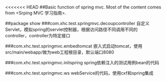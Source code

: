 <<<<<<< HEAD
##Basic function of spring mvc.
Most of the content comes from <Srping MVC 学习指南>.

##package show
###com.xhc.test.springmvc.decoupcontroller
自定义Servlet，模拟spring的servlet控制器，根据访问路径不同调用不同的controller，controller为特定接口

###com.xhc.test.springmvc.embedtomcat
嵌入式启动tomcat，使用src/main/webapp/做为web工程根目录，默认端口8080

###com.xhc.test.springmvc.initspring
spring依赖注入的测试用例bean的代码

###com.xhc.test.springmvc.ws
webService的代码，使用cxf和spring集成

